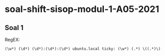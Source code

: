 # soal-shift-sisop-modul-1-A05-2021

## Soal 1

RegEX:
```
(\w*) (\d*) (\d*):(\d*):(\d*) ubuntu.local ticky: (\w*) (.*) \((.*)\)
```
